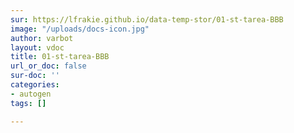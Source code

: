 ```yaml
---
sur: https://lfrakie.github.io/data-temp-stor/01-st-tarea-BBB
image: "/uploads/docs-icon.jpg"
author: varbot
layout: vdoc
title: 01-st-tarea-BBB
url_or_doc: false
sur-doc: ''
categories:
- autogen
tags: []

---
```

